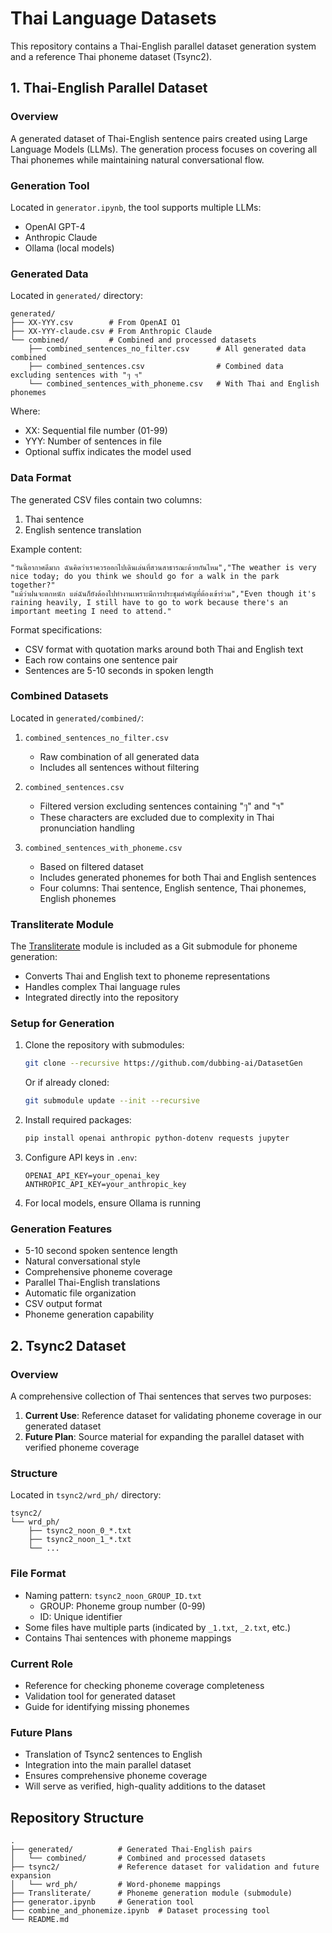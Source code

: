 # Thai Language Datasets

This repository contains a Thai-English parallel dataset generation system and a reference Thai phoneme dataset (Tsync2).

## 1. Thai-English Parallel Dataset

### Overview

A generated dataset of Thai-English sentence pairs created using Large Language Models (LLMs). The generation process focuses on covering all Thai phonemes while maintaining natural conversational flow.

### Generation Tool

Located in `generator.ipynb`, the tool supports multiple LLMs:

- OpenAI GPT-4
- Anthropic Claude
- Ollama (local models)

### Generated Data

Located in `generated/` directory:

```plaintext
generated/
├── XX-YYY.csv        # From OpenAI O1
├── XX-YYY-claude.csv # From Anthropic Claude
└── combined/         # Combined and processed datasets
    ├── combined_sentences_no_filter.csv      # All generated data combined
    ├── combined_sentences.csv                # Combined data excluding sentences with "ๆ ฯ"
    └── combined_sentences_with_phoneme.csv   # With Thai and English phonemes
```

Where:

- XX: Sequential file number (01-99)
- YYY: Number of sentences in file
- Optional suffix indicates the model used

### Data Format

The generated CSV files contain two columns:

1. Thai sentence
2. English sentence translation

Example content:

```csv
"วันนี้อากาศดีมาก ฉันคิดว่าเราควรออกไปเดินเล่นที่สวนสาธารณะด้วยกันไหม","The weather is very nice today; do you think we should go for a walk in the park together?"
"แม้ว่าฝนจะตกหนัก แต่ฉันก็ยังต้องไปทำงานเพราะมีการประชุมสำคัญที่ต้องเข้าร่วม","Even though it's raining heavily, I still have to go to work because there's an important meeting I need to attend."
```

Format specifications:

- CSV format with quotation marks around both Thai and English text
- Each row contains one sentence pair
- Sentences are 5-10 seconds in spoken length

### Combined Datasets

Located in `generated/combined/`:

1. `combined_sentences_no_filter.csv`
   - Raw combination of all generated data
   - Includes all sentences without filtering

2. `combined_sentences.csv`
   - Filtered version excluding sentences containing "ๆ" and "ฯ"
   - These characters are excluded due to complexity in Thai pronunciation handling

3. `combined_sentences_with_phoneme.csv`
   - Based on filtered dataset
   - Includes generated phonemes for both Thai and English sentences
   - Four columns: Thai sentence, English sentence, Thai phonemes, English phonemes

### Transliterate Module

The [Transliterate](https://github.com/dubbing-ai/Transliterate) module is included as a Git submodule for phoneme generation:

- Converts Thai and English text to phoneme representations
- Handles complex Thai language rules
- Integrated directly into the repository

### Setup for Generation

1. Clone the repository with submodules:

   ```bash
   git clone --recursive https://github.com/dubbing-ai/DatasetGen
   ```

   Or if already cloned:

   ```bash
   git submodule update --init --recursive
   ```

2. Install required packages:

   ```bash
   pip install openai anthropic python-dotenv requests jupyter
   ```

3. Configure API keys in `.env`:

   ```plaintext
   OPENAI_API_KEY=your_openai_key
   ANTHROPIC_API_KEY=your_anthropic_key
   ```

4. For local models, ensure Ollama is running

### Generation Features

- 5-10 second spoken sentence length
- Natural conversational style
- Comprehensive phoneme coverage
- Parallel Thai-English translations
- Automatic file organization
- CSV output format
- Phoneme generation capability

## 2. Tsync2 Dataset

### Overview

A comprehensive collection of Thai sentences that serves two purposes:

1. **Current Use**: Reference dataset for validating phoneme coverage in our generated dataset
2. **Future Plan**: Source material for expanding the parallel dataset with verified phoneme coverage

### Structure

Located in `tsync2/wrd_ph/` directory:

```plaintext
tsync2/
└── wrd_ph/
    ├── tsync2_noon_0_*.txt
    ├── tsync2_noon_1_*.txt
    └── ...
```

### File Format

- Naming pattern: `tsync2_noon_GROUP_ID.txt`
  - GROUP: Phoneme group number (0-99)
  - ID: Unique identifier
- Some files have multiple parts (indicated by `_1.txt`, `_2.txt`, etc.)
- Contains Thai sentences with phoneme mappings

### Current Role

- Reference for checking phoneme coverage completeness
- Validation tool for generated dataset
- Guide for identifying missing phonemes

### Future Plans

- Translation of Tsync2 sentences to English
- Integration into the main parallel dataset
- Ensures comprehensive phoneme coverage
- Will serve as verified, high-quality additions to the dataset

## Repository Structure

```plaintext
.
├── generated/          # Generated Thai-English pairs
│   └── combined/       # Combined and processed datasets
├── tsync2/             # Reference dataset for validation and future expansion
│   └── wrd_ph/         # Word-phoneme mappings
├── Transliterate/      # Phoneme generation module (submodule)
├── generator.ipynb     # Generation tool
├── combine_and_phonemize.ipynb  # Dataset processing tool
└── README.md
```